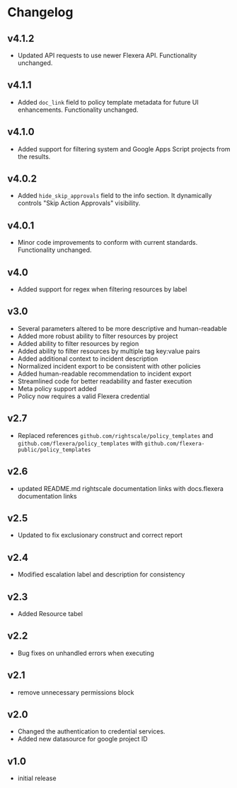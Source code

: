 # Changelog

## v4.1.2

- Updated API requests to use newer Flexera API. Functionality unchanged.

## v4.1.1

- Added `doc_link` field to policy template metadata for future UI enhancements. Functionality unchanged.

## v4.1.0

- Added support for filtering system and Google Apps Script projects from the results.

## v4.0.2

- Added `hide_skip_approvals` field to the info section. It dynamically controls "Skip Action Approvals" visibility.

## v4.0.1

- Minor code improvements to conform with current standards. Functionality unchanged.

## v4.0

- Added support for regex when filtering resources by label

## v3.0

- Several parameters altered to be more descriptive and human-readable
- Added more robust ability to filter resources by project
- Added ability to filter resources by region
- Added ability to filter resources by multiple tag key:value pairs
- Added additional context to incident description
- Normalized incident export to be consistent with other policies
- Added human-readable recommendation to incident export
- Streamlined code for better readability and faster execution
- Meta policy support added
- Policy now requires a valid Flexera credential

## v2.7

- Replaced references `github.com/rightscale/policy_templates` and `github.com/flexera/policy_templates` with `github.com/flexera-public/policy_templates`

## v2.6

- updated README.md rightscale documentation links with docs.flexera documentation links

## v2.5

- Updated to fix exclusionary construct and correct report

## v2.4

- Modified escalation label and description for consistency

## v2.3

- Added Resource tabel

## v2.2

- Bug fixes on unhandled errors when executing

## v2.1

- remove unnecessary permissions block

## v2.0

- Changed the authentication to credential services.
- Added new datasource for google project ID

## v1.0

- initial release
